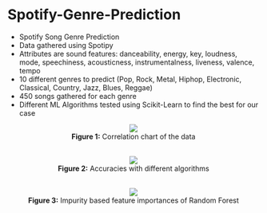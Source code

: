 # Spotify-Genre-Prediction
* Spotify Song Genre Prediction
* Data gathered using Spotipy
* Attributes are sound features: danceability, energy, key, loudness, mode, speechiness, acousticness, instrumentalness, liveness, valence, tempo
* 10 different genres to predict (Pop, Rock, Metal, Hiphop, Electronic, Classical, Country, Jazz, Blues, Reggae)
* 450 songs gathered for each genre
* Different ML Algorithms tested using Scikit-Learn to find the best for our case
 
<p align="center">
  <img src="../main/img/correlation.png">
  <br /><b>Figure 1:</b> Correlation chart of the data
</p><p align="center"><br />
  <img src="../main/img/accuracies.png">
  <br /><b>Figure 2:</b> Accuracies with different algorithms
</p><p align="center"><br />
  <img src="../main/img/feature_importances.png">
  <br /><b>Figure 3:</b> Impurity based feature importances of Random Forest
</p>

